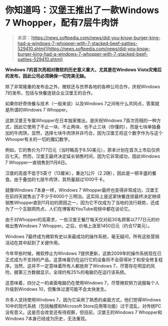 <!--yml

category: 未分类

date: 2024-05-27 14:55:12

-->

# 你知道吗：汉堡王推出了一款Windows 7 Whopper，配有7层牛肉饼

> 来源：[https://news.softpedia.com/news/did-you-know-burger-king-had-a-windows-7-whopper-with-7-stacked-beef-patties-529410.shtml](https://news.softpedia.com/news/did-you-know-burger-king-had-a-windows-7-whopper-with-7-stacked-beef-patties-529410.shtml)

**Windows 7的首次亮相对微软的历史意义重大，尤其是在Windows Vista灾难后的发布，因此公司必须确保一切完美无缺。**

除了非常隆重的发布会之外，微软还与世界各地的各种公司合作，庆祝Windows 7的发布，包括与快餐连锁企业汉堡王的合作。

如果你好奇快餐与技术（一般来说）以及Windows 7之间有什么共同点，答案就是所谓的Windows 7 Whopper。

这款汉堡王专属Whopper在日本独家推出，是庆祝Windows 7首次亮相的一种方式，因此它使用了不止一块、不止两块、也不止三块（你懂的），而是七块单独叠加的牛肉饼。显然，选择七块牛肉饼并非巧合，因为汉堡王将这个数字作为与这个Whooper有关的一切的魔幻数字。

例如，它的售价为777日元（当时略高于8.50美元），原本计划在首次上市后仅供应七天。然而，汉堡王最终决定延长销售时间，因为它非常成功，因此Windows 7 Whopper一直销售到11月6日。

汉堡的高度不低于5英寸（13厘米），重达1公斤（2.2磅），因此是一顿丰盛的餐食。由于叠加的七层牛肉饼，其热量超过1000千卡。

就像Windows 7本身一样，Windows 7 Whopper最终也变得非常成功，汉堡王在前四天就售出了不少于6000个三明治。这实际上是这家快餐连锁最终决定继续销售Whopper直到11月初的原因之一，因为它不仅成为了当地的流行趋势，还成为了一个互联网热点，人们在博客和YouTube视频中都在谈论它。

由于对Whopper的高需求，一些汉堡王餐厅每天仅对前30名顾客以777日元的价格出售Windows 7 Whopper。之后，价格上涨至1450日元（约合17美元）。

Windows 7最终成为微软有史以来最成功的操作系统，毫无疑问，所有这些营销活动在其中起到了关键作用。

今年早些时候，微软停止为Windows 7提供更新，这款2009年的操作系统现在已正式成为不支持的产品，这意味着仍在运行它的设备将不会获得补丁和安全修复程序。当然，这并不一定意味着所有人都放弃了Windows 7，尽管存在明显的风险，据第三方数据显示，全球约有25%的电脑仍在运行该系统。

这意味着，四分之一的桌面电脑仍在使用Windows 7，尽管微软努力说服每个人升级到Windows 10，但集体过渡可能不会太快发生。

许多人坚持使用Windows 7，因为它采用了熟悉的桌面方式，他们觉得Windows 10中的现代系统（包括触摸和Microsoft Store应用等功能）过于混乱，对传统PC没有意义。这是否会改变还有待观察，但目前，汉堡王的Windows 7 Whopper和Windows 7本身已经成为历史，无法重现。
